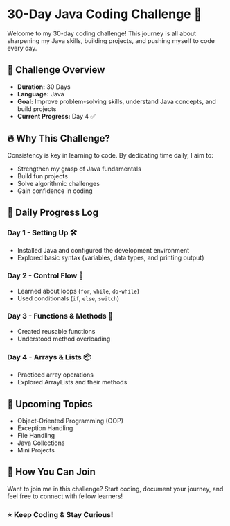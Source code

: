 # 30-Day Java Coding Challenge 🚀

Welcome to my 30-day coding challenge! This journey is all about sharpening my Java skills, building projects, and pushing myself to code every day.

## 📅 Challenge Overview
- **Duration:** 30 Days
- **Language:** Java
- **Goal:** Improve problem-solving skills, understand Java concepts, and build projects
- **Current Progress:** Day 4 ✅

## 🔥 Why This Challenge?
Consistency is key in learning to code. By dedicating time daily, I aim to:
- Strengthen my grasp of Java fundamentals
- Build fun projects
- Solve algorithmic challenges
- Gain confidence in coding

## 📝 Daily Progress Log
### Day 1 - Setting Up 🛠️
- Installed Java and configured the development environment
- Explored basic syntax (variables, data types, and printing output)

### Day 2 - Control Flow 🚦
- Learned about loops (`for`, `while`, `do-while`)
- Used conditionals (`if`, `else`, `switch`)

### Day 3 - Functions & Methods 🔄
- Created reusable functions
- Understood method overloading

### Day 4 - Arrays & Lists 📦
- Practiced array operations
- Explored ArrayLists and their methods

## 📌 Upcoming Topics
- Object-Oriented Programming (OOP)
- Exception Handling
- File Handling
- Java Collections
- Mini Projects

## 🚀 How You Can Join
Want to join me in this challenge? Start coding, document your journey, and feel free to connect with fellow learners!

### ⭐ Keep Coding & Stay Curious!